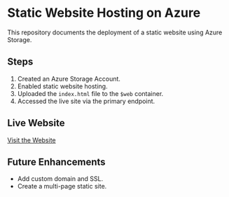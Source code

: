 

# Static Website Hosting on Azure

This repository documents the deployment of a static website using Azure Storage.

## Steps
1. Created an Azure Storage Account.
2. Enabled static website hosting.
3. Uploaded the `index.html` file to the `$web` container.
4. Accessed the live site via the primary endpoint.

## Live Website
[Visit the Website](https://ugozstaticweb.z13.web.core.windows.net)

## Future Enhancements
- Add custom domain and SSL.
- Create a multi-page static site.
